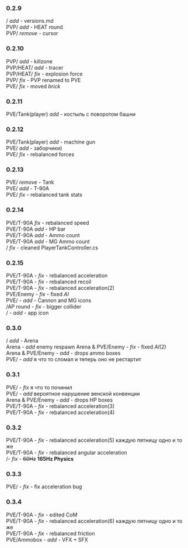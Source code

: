 ### 0.2.9
/ *add* - versions.md\
PVP/ *add* - HEAT round\
PVP/ *remove* - cursor  

### 0.2.10
PVP/ *add* - killzone\
PVP/HEAT/ *add* - tracer\
PVP/HEAT/ *fix* - explosion force\
PVP/ *fix* - PVP renamed to PVE\
PVE/ *fix* - moved *brick*  

### 0.2.11
PVE/Tank(player) *add* - костыль с поворотом башни  

### 0.2.12
PVE/Tank(player) *add* - machine gun\
PVE/ *add* - заборчики)\
PVE/ *fix* - rebalanced forces  

### 0.2.13
PVE/ *remove* - Tank\
PVE/ *add* - T-90A\
PVE/ *fix* - rebalanced tank stats

### 0.2.14
PVE/T-90A *fix* - rebalanced speed\
PVE/T-90A *add* - HP bar\
PVE/T-90A *add* - Ammo count\
PVE/T-90A *add* - MG Ammo count\
/ *fix* - cleaned PlayerTankController.cs

### 0.2.15
PVE/T-90A - *fix* - rebalanced acceleration\
PVE/T-90A - *fix* - rebalanced recoil\
PVE/T-90A - *fix* - rebalanced acceleration(2)\
PVE/Enemy - *fix* - fixed *AI*\
PVE/ - *add* - Cannon and MG icons\
/AP round - *fix* - bigger collider\
/ - *add* - app icon

### 0.3.0
/ *add* - Arena\
Arena - *add* enemy respawn
Arena & PVE/Enemy - *fix* - fixed *AI*(2)\
Arena & PVE/Enemy - *add* - drops ammo boxes\
PVE/ - *add* я что то сломал и теперь оно не рестартит

### 0.3.1
PVE/ - *fix* я что то починил\
PVE/ - *add* вероятное нарушение венской конвенции\
Arena & PVE/Enemy - *add* - drops HP boxes\
PVE/T-90A - *fix* - rebalanced acceleration(3)\
PVE/T-90A - *fix* - rebalanced acceleration(4)  

### 0.3.2
PVE/T-90A - *fix* - rebalanced acceleration(5) каждую пятницу одно и то же\
PVE/T-90A - *fix* - rebalanced angular acceleration\
/- *fix* - ~~60Hz~~ **165Hz Physics** 

### 0.3.3
PVE/ - *fix* - fix acceleration bug

### 0.3.4
PVE/T-90A - *fix* - edited CoM\
PVE/T-90A - *fix* - rebalanced acceleration(6) каждую пятницу одно и то же\
PVE/T-90A - *fix* - rebalanced friction\
PVE/Ammobox - *add* - VFX + SFX